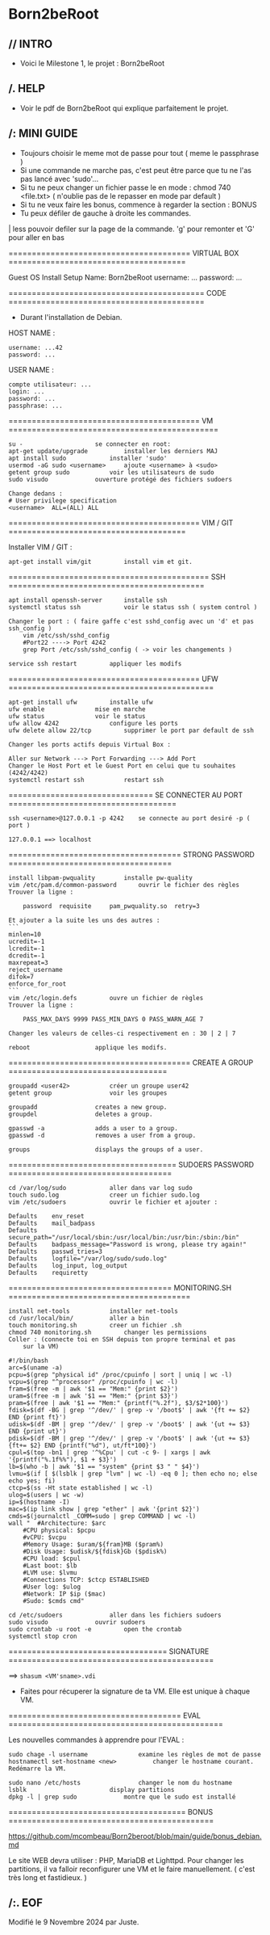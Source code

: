 # Born2beRoot

## // INTRO

* Voici le Milestone 1, le projet : Born2beRoot

## /. HELP

* Voir le pdf de Born2beRoot qui explique parfaitement le projet.


## /: MINI GUIDE


* Toujours choisir le meme mot de passe pour tout ( meme le passphrase )
* Si une commande ne marche pas, c'est peut être parce que tu ne l'as pas lancé avec 'sudo'...
* Si tu ne peux changer un fichier passe le en mode : chmod 740 <file.txt> ( n'oublie pas de le repasser en mode par default )
* Si tu ne veux faire les bonus, commence à regarder la section : BONUS
* Tu peux défiler de gauche à droite les commandes.

<command> | less				pouvoir defiler sur la page de la commande.
						'g' pour remonter et 'G' pour aller en bas

======================================= VIRTUAL BOX ======================================

Guest OS Install Setup Name: Born2beRoot
	username: ...
	password: ...

========================================== CODE ==========================================

* Durant l'installation de Debian.

HOST NAME :

	username: ...42
	password: ...

USER NAME :

	compte utilisateur: ...
	login: ...
	password: ...
	passphrase: ...

========================================= VM =============================================

	su -					se connecter en root:
	apt-get update/upgrade			installer les derniers MAJ
	apt install sudo			installer 'sudo'
	usermod -aG sudo <username>		ajoute <username> à <sudo>
	getent group sudo			voir les utilisateurs de sudo
	sudo visudo				ouverture protégé des fichiers sudoers

	Change dedans :
	# User privilege specification
	<username>	ALL=(ALL) ALL

========================================= VIM / GIT ======================================

Installer VIM / GIT :

	apt-get install vim/git			install vim et git.

=========================================== SSH ==========================================

	apt install openssh-server		installe ssh
	systemctl status ssh			voir le status ssh ( system control )
	
	Changer le port : ( faire gaffe c'est sshd_config avec un 'd' et pas ssh_config )
		vim /etc/ssh/sshd_config
		#Port22 ----> Port 4242
		grep Port /etc/ssh/sshd_config ( -> voir les changements )

	service ssh restart			appliquer les modifs

========================================= UFW ============================================

	apt-get install ufw			installe ufw
	ufw enable				mise en marche
	ufw status				voir le status
	ufw allow 4242				configure les ports
	ufw delete allow 22/tcp			supprimer le port par default de ssh

	Changer les ports actifs depuis Virtual Box :

	Aller sur Network ---> Port Forwarding ---> Add Port
	Changer le Host Port et le Guest Port en celui que tu souhaites (4242/4242)
	systemctl restart ssh			restart ssh

=============================== SE CONNECTER AU PORT ====================================

	ssh <username>@127.0.0.1 -p 4242	se connecte au port desiré -p ( port )

	127.0.0.1 ==> localhost

===================================== STRONG PASSWORD ===================================

	install libpam-pwquality		installe pw-quality
	vim /etc/pam.d/common-password		ouvrir le fichier des règles
	Trouver la ligne :

		password  requisite     pam_pwquality.so  retry=3

	Et ajouter a la suite les uns des autres :
	```
	minlen=10
	ucredit=-1
	lcredit=-1
	dcredit=-1
	maxrepeat=3
	reject_username
	difok=7
	enforce_for_root
	```
	vim /etc/login.defs			ouvre un fichier de règles
	Trouver la ligne :

		PASS_MAX_DAYS 9999 PASS_MIN_DAYS 0 PASS_WARN_AGE 7
	
	Changer les valeurs de celles-ci respectivement en : 30 | 2 | 7

	reboot					applique les modifs.

======================================= CREATE A GROUP ==================================

	groupadd <user42>			créer un groupe	user42
	getent group				voir les groupes

	groupadd				creates a new group.
	groupdel				deletes a group.

	gpasswd -a				adds a user to a group.
	gpasswd -d				removes a user from a group.

	groups					displays the groups of a user.

==================================== SUDOERS PASSWORD ===================================

	cd /var/log/sudo			aller dans var log sudo
	touch sudo.log				creer un fichier sudo.log
	vim /etc/sudoers			ouvrir le fichier et ajouter :

	Defaults	env_reset
	Defaults	mail_badpass
	Defaults	secure_path="/usr/local/sbin:/usr/local/bin:/usr/bin:/sbin:/bin"
	Defaults	badpass_message="Password is wrong, please try again!"
	Defaults	passwd_tries=3
	Defaults	logfile="/var/log/sudo/sudo.log"
	Defaults	log_input, log_output
	Defaults	requiretty

=================================== MONITORING.SH =======================================

	install net-tools			installer net-tools
	cd /usr/local/bin/			aller a bin
	touch monitoring.sh			creer un fichier .sh
	chmod 740 monitoring.sh			changer les permissions
	Coller : (connecte toi en SSH depuis ton propre terminal et pas 
		sur la VM)

```
#!/bin/bash
arc=$(uname -a)
pcpu=$(grep "physical id" /proc/cpuinfo | sort | uniq | wc -l) 
vcpu=$(grep "^processor" /proc/cpuinfo | wc -l)
fram=$(free -m | awk '$1 == "Mem:" {print $2}')
uram=$(free -m | awk '$1 == "Mem:" {print $3}')
pram=$(free | awk '$1 == "Mem:" {printf("%.2f"), $3/$2*100}')
fdisk=$(df -BG | grep '^/dev/' | grep -v '/boot$' | awk '{ft += $2} END {print ft}')
udisk=$(df -BM | grep '^/dev/' | grep -v '/boot$' | awk '{ut += $3} END {print ut}')
pdisk=$(df -BM | grep '^/dev/' | grep -v '/boot$' | awk '{ut += $3} {ft+= $2} END {printf("%d"), ut/ft*100}')
cpul=$(top -bn1 | grep '^%Cpu' | cut -c 9- | xargs | awk '{printf("%.1f%%"), $1 + $3}')
lb=$(who -b | awk '$1 == "system" {print $3 " " $4}')
lvmu=$(if [ $(lsblk | grep "lvm" | wc -l) -eq 0 ]; then echo no; else echo yes; fi)
ctcp=$(ss -Ht state established | wc -l)
ulog=$(users | wc -w)
ip=$(hostname -I)
mac=$(ip link show | grep "ether" | awk '{print $2}')
cmds=$(journalctl _COMM=sudo | grep COMMAND | wc -l)
wall "	#Architecture: $arc
	#CPU physical: $pcpu
	#vCPU: $vcpu
	#Memory Usage: $uram/${fram}MB ($pram%)
	#Disk Usage: $udisk/${fdisk}Gb ($pdisk%)
	#CPU load: $cpul
	#Last boot: $lb
	#LVM use: $lvmu
	#Connections TCP: $ctcp ESTABLISHED
	#User log: $ulog
	#Network: IP $ip ($mac)
	#Sudo: $cmds cmd"
```

	cd /etc/sudoers				aller dans les fichiers sudoers
	sudo visudo				ouvrir sudoers
	sudo crontab -u root -e			open the crontab
	systemctl stop cron

================================== SIGNATURE ============================================

==> ```shasum <VM'sname>.vdi```
* Faites pour récuperer la signature de ta VM. Elle est unique à chaque VM.

===================================== EVAL ==============================================

Les nouvelles commandes à apprendre pour l'EVAL :

	sudo chage -l username				examine les règles de mot de passe
	hostnamectl set-hostname <new>			changer le hostname courant.
	Redémarre la VM.

	sudo nano /etc/hosts				changer le nom du hostname
	lsblk						display partitions
	dpkg -l | grep sudo				montre que le sudo est installé

====================================== BONUS ============================================

https://github.com/mcombeau/Born2beroot/blob/main/guide/bonus_debian.md

Le site WEB devra utiliser : PHP, MariaDB et Lighttpd.
Pour changer les partitions, il va falloir reconfigurer une VM et le faire manuellement.
( c'est très long et fastidieux. )

##	/:. EOF

Modifié le 9 Novembre 2024 par Juste.<br>
